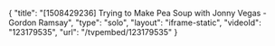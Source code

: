 {
    "title": "[1508429236] Trying to Make Pea Soup with Jonny Vegas - Gordon Ramsay",
    "type": "solo",
    "layout": "iframe-static",
    "videoId": "123179535",
    "url": "\/tvpembed\/123179535"
}